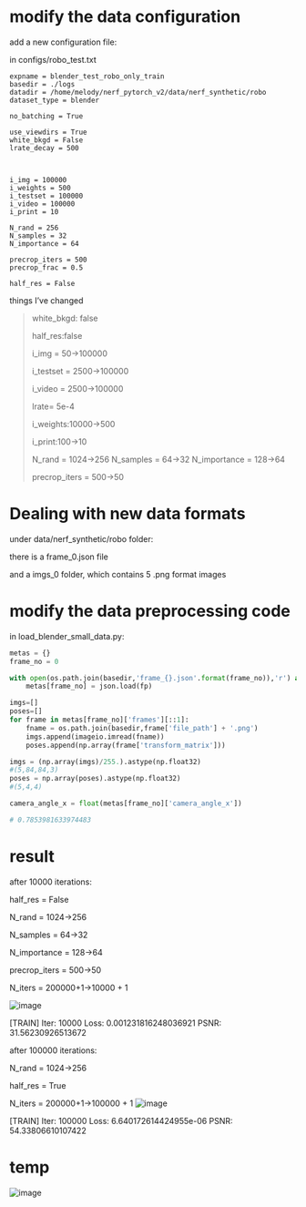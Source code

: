 # modify the data configuration

add a new configuration file:

in configs/robo_test.txt



```
expname = blender_test_robo_only_train
basedir = ./logs
datadir = /home/melody/nerf_pytorch_v2/data/nerf_synthetic/robo
dataset_type = blender

no_batching = True

use_viewdirs = True
white_bkgd = False
lrate_decay = 500



i_img = 100000
i_weights = 500
i_testset = 100000
i_video = 100000
i_print = 10

N_rand = 256
N_samples = 32
N_importance = 64

precrop_iters = 500
precrop_frac = 0.5

half_res = False
```





things I’ve changed

> white_bkgd: false
>
> half_res:false
>
> i_img = 50->100000
>
> i_testset = 2500->100000
>
> i_video = 2500->100000
>
> lrate= 5e-4
>
> i_weights:10000->500
>
> i_print:100->10
>
> N_rand = 1024->256 N_samples = 64->32 N_importance = 128->64
>
> precrop_iters = 500->50





# Dealing with new data formats

under data/nerf_synthetic/robo folder:

there is a frame_0.json file

and a imgs_0 folder, which contains 5 .png format images



# modify the data preprocessing code

in load_blender_small_data.py:

```python
metas = {}
frame_no = 0

with open(os.path.join(basedir,'frame_{}.json'.format(frame_no)),'r') as fp:
    metas[frame_no] = json.load(fp)
```



```python
imgs=[]
poses=[]
for frame in metas[frame_no]['frames'][::1]:
    fname = os.path.join(basedir,frame['file_path'] + '.png')
    imgs.append(imageio.imread(fname))
    poses.append(np.array(frame['transform_matrix']))

imgs = (np.array(imgs)/255.).astype(np.float32)
#(5,84,84,3)
poses = np.array(poses).astype(np.float32)
#(5,4,4)
```



```python
camera_angle_x = float(metas[frame_no]['camera_angle_x'])

# 0.7853981633974483
```

# result
after 10000 iterations:

half_res = False

N_rand = 1024->256

N_samples = 64->32

N_importance = 128->64

precrop_iters = 500->50

N_iters = 200000+1->10000 + 1


![image](https://github.com/lllpsy/rl-lab/assets/59329407/7eb7bf71-b610-4e0f-9ed2-34e27dc50bcb)


[TRAIN] Iter: 10000 Loss: 0.001231816248036921  PSNR: 31.56230926513672   


after 100000 iterations:

N_rand = 1024->256

half_res = True

N_iters = 200000+1->100000 + 1
![image](https://github.com/lllpsy/nerf_pytorch_v2/assets/59329407/c4303114-43cd-4fb0-b092-3bb3a4f5f29b)


[TRAIN] Iter: 100000 Loss: 6.640172614424955e-06  PSNR: 54.33806610107422


# temp
![image](https://github.com/lllpsy/nerf_pytorch_v2/assets/59329407/30f00e57-a570-44a3-bc62-2f1f14673e3d)

